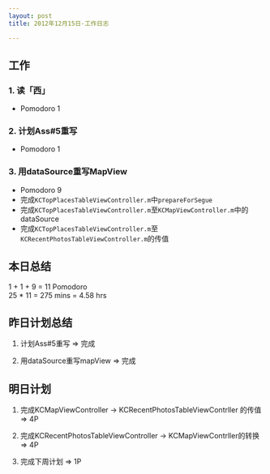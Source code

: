 ```yaml
---
layout: post
title: 2012年12月15日-工作日志  

---
```


  
## 工作

### 1. 读「西」     
-  Pomodoro 1   

### 2. 计划Ass#5重写 
-  Pomodoro 1   

### 3. 用dataSource重写MapView
-  Pomodoro 9  
-  完成`KCTopPlacesTableViewController.m`中`prepareForSegue`  
-  完成`KCTopPlacesTableViewController.m`至`KCMapViewController.m`中的dataSource  
-  完成`KCTopPlacesTableViewController.m`至`KCRecentPhotosTableViewController.m`的传值  
     
  
## 本日总结    

1 + 1 + 9 = 11 Pomodoro    
25 * 11 = 275 mins = 4.58 hrs    
  
## 昨日计划总结  

1. 计划Ass#5重写 => 完成  

2. 用dataSource重写mapView => 完成
  
## 明日计划    

1. 完成KCMapViewController -> KCRecentPhotosTableViewContrller 的传值  => 4P  
  
2. 完成KCRecentPhotosTableViewController -> KCMapViewContrller的转换 => 4P  
  
3. 完成下周计划 => 1P 
